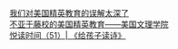   
[我们对美国精英教育的误解太深了](http://www.dianyue.me/archives/281/1uaxrl0a3r7v56x8/)  
[不亚于藤校的美国精英教育——美国文理学院](http://www.dianyue.me/archives/140/3woduvlhfezl6bcz/)  
[悦读时间（51）| 《给孩子读诗》](http://www.dianyue.me/archives/057/cbvagpp1yjl4o9nf/)